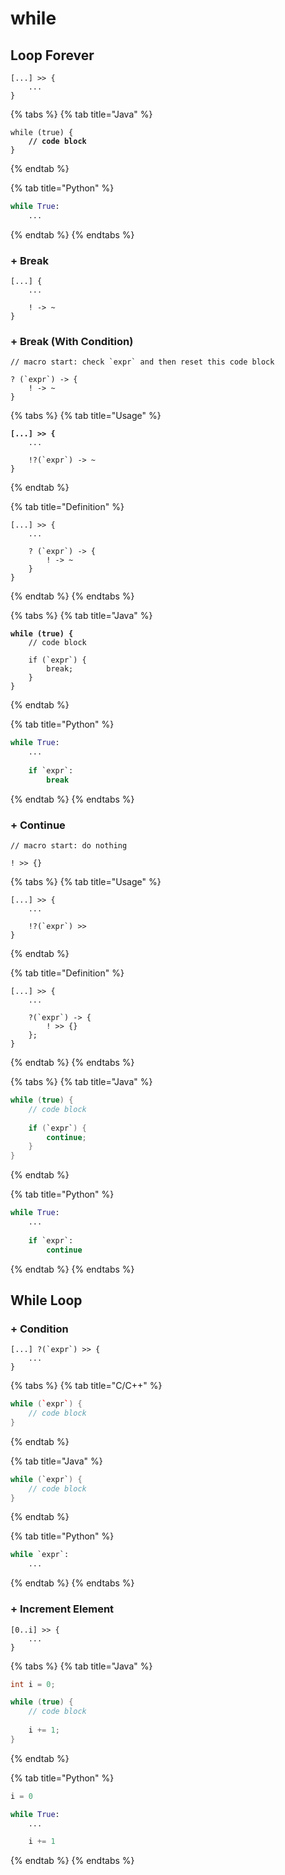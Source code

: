 # while

## Loop Forever

```
[...] >> {
    ...
}
```

{% tabs %}
{% tab title="Java" %}
<pre class="language-java"><code class="lang-java">while (true) {
<strong>    // code block
</strong>}
</code></pre>
{% endtab %}

{% tab title="Python" %}
```python
while True:
    ...
```
{% endtab %}
{% endtabs %}

### + Break

```
[...] {
    ...
    
    ! -> ~
}
```

### + Break (With Condition)

```
// macro start: check `expr` and then reset this code block

? (`expr`) -> {
    ! -> ~
}
```

{% tabs %}
{% tab title="Usage" %}
<pre><code><strong>[...] >> {
</strong>    ...
    
    !?(`expr`) -> ~
}
</code></pre>
{% endtab %}

{% tab title="Definition" %}
```
[...] >> {
    ...
    
    ? (`expr`) -> {
        ! -> ~
    }
}
```
{% endtab %}
{% endtabs %}

{% tabs %}
{% tab title="Java" %}
<pre class="language-java"><code class="lang-java"><strong>while (true) {
</strong>    // code block
    
    if (`expr`) {
        break;
    }
}
</code></pre>
{% endtab %}

{% tab title="Python" %}
```python
while True:
    ...
    
    if `expr`:
        break
```
{% endtab %}
{% endtabs %}

### + Continue

```
// macro start: do nothing

! >> {}
```

{% tabs %}
{% tab title="Usage" %}
```
[...] >> {
    ...
    
    !?(`expr`) >>
}
```
{% endtab %}

{% tab title="Definition" %}
```
[...] >> {
    ...
    
    ?(`expr`) -> {
        ! >> {}
    };
}
```
{% endtab %}
{% endtabs %}

{% tabs %}
{% tab title="Java" %}
```java
while (true) {
    // code block
    
    if (`expr`) {
        continue;
    }
}
```
{% endtab %}

{% tab title="Python" %}
```python
while True:
    ...
    
    if `expr`:
        continue
```
{% endtab %}
{% endtabs %}

## While Loop

### + Condition

```
[...] ?(`expr`) >> {
    ...
}
```

{% tabs %}
{% tab title="C/C++" %}
```cpp
while (`expr`) {
    // code block
}
```
{% endtab %}

{% tab title="Java" %}
```java
while (`expr`) {
    // code block
}
```
{% endtab %}

{% tab title="Python" %}
```python
while `expr`:
    ...
```
{% endtab %}
{% endtabs %}

### + Increment Element

```
[0..i] >> {
    ...
}
```

{% tabs %}
{% tab title="Java" %}
```java
int i = 0;

while (true) {
    // code block
    
    i += 1;
}
```
{% endtab %}

{% tab title="Python" %}
```python
i = 0

while True:
    ...

    i += 1
```
{% endtab %}
{% endtabs %}

